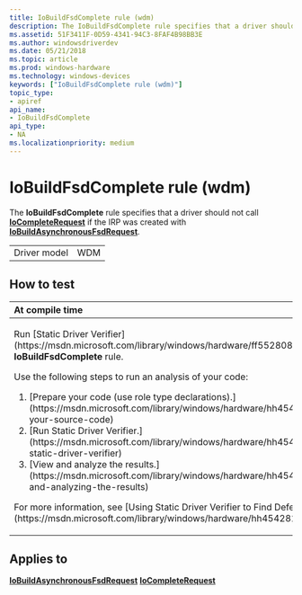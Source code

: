 ```yaml
---
title: IoBuildFsdComplete rule (wdm)
description: The IoBuildFsdComplete rule specifies that a driver should not call IoCompleteRequest if the IRP was created with IoBuildAsynchronousFsdRequest.
ms.assetid: 51F3411F-0D59-4341-94C3-8FAF4B98BB3E
ms.author: windowsdriverdev
ms.date: 05/21/2018
ms.topic: article
ms.prod: windows-hardware
ms.technology: windows-devices
keywords: ["IoBuildFsdComplete rule (wdm)"]
topic_type:
- apiref
api_name:
- IoBuildFsdComplete
api_type:
- NA
ms.localizationpriority: medium
---
```


# IoBuildFsdComplete rule (wdm)


The **IoBuildFsdComplete** rule specifies that a driver should not call [**IoCompleteRequest**](https://msdn.microsoft.com/library/windows/hardware/ff548343) if the IRP was created with [**IoBuildAsynchronousFsdRequest**](https://msdn.microsoft.com/library/windows/hardware/ff548310).

|              |     |
|--------------|-----|
| Driver model | WDM |

How to test
-----------

<table>
<colgroup>
<col width="100%" />
</colgroup>
<thead>
<tr class="header">
<th align="left">At compile time</th>
</tr>
</thead>
<tbody>
<tr class="odd">
<td align="left"><p>Run [Static Driver Verifier](https://msdn.microsoft.com/library/windows/hardware/ff552808) and specify the <strong>IoBuildFsdComplete</strong> rule.</p>
Use the following steps to run an analysis of your code:
<ol>
<li>[Prepare your code (use role type declarations).](https://msdn.microsoft.com/library/windows/hardware/hh454281#preparing-your-source-code)</li>
<li>[Run Static Driver Verifier.](https://msdn.microsoft.com/library/windows/hardware/hh454281#running-static-driver-verifier)</li>
<li>[View and analyze the results.](https://msdn.microsoft.com/library/windows/hardware/hh454281#viewing-and-analyzing-the-results)</li>
</ol>
<p>For more information, see [Using Static Driver Verifier to Find Defects in Drivers](https://msdn.microsoft.com/library/windows/hardware/hh454281).</p></td>
</tr>
</tbody>
</table>

Applies to
----------

[**IoBuildAsynchronousFsdRequest**](https://msdn.microsoft.com/library/windows/hardware/ff548310)
[**IoCompleteRequest**](https://msdn.microsoft.com/library/windows/hardware/ff548343)
 

 





